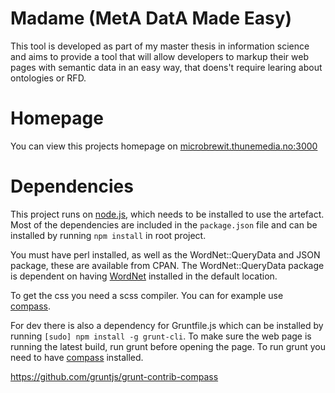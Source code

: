 Madame (MetA DatA Made Easy)
======
This tool is developed as part of my master thesis in information science and aims to provide a tool that will
allow developers to markup their web pages with semantic data in an easy way, that doens't require learing about
ontologies or RFD.

Homepage
========
You can view this projects homepage on [microbrewit.thunemedia.no:3000](http://microbrewit.thunemedia.no:3000)


Dependencies
============
This project runs on [node.js](http://nodejs.org), which needs to be installed to use the artefact.
Most of the dependencies are included in the `package.json` file and can be installed by running `npm install` in root project.

You must have perl installed, as well as the WordNet::QueryData and JSON package, these are available from CPAN.
The WordNet::QueryData package is dependent on having [WordNet](http://wordnet.princeton.edu/wordnet/download/current-version/) installed in the default location.

To get the css you need a scss compiler. You can for example use [compass](http://compass-style.org).

For dev there is also a dependency for Gruntfile.js which can be installed by running `[sudo] npm install -g grunt-cli`.
To make sure the web page is running the latest build, run grunt before opening the page.
To run grunt you need to have [compass](http://compass-style.org) installed.

https://github.com/gruntjs/grunt-contrib-compass
